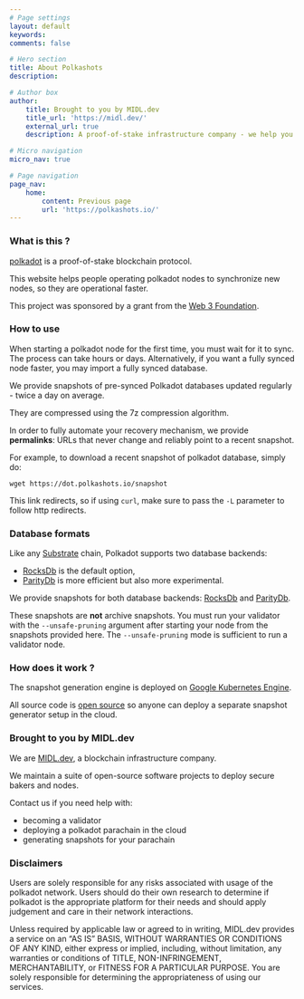 ```yaml
---
# Page settings
layout: default
keywords:
comments: false

# Hero section
title: About Polkashots
description: 

# Author box
author:
    title: Brought to you by MIDL.dev
    title_url: 'https://midl.dev/'
    external_url: true
    description: A proof-of-stake infrastructure company - we help you validate your DOT. <a href="https://MIDL.dev/polkadot" target="_blank">Learn more</a>.

# Micro navigation
micro_nav: true

# Page navigation
page_nav:
    home:
        content: Previous page
        url: 'https://polkashots.io/'
---
```


### What is this ?

[polkadot](https://polkadot.network) is a proof-of-stake blockchain protocol.

This website helps people operating polkadot nodes to synchronize new nodes, so they are operational faster.

This project was sponsored by a grant from the [Web 3 Foundation](https://web3.foundation/).

### How to use

When starting a polkadot node for the first time, you must wait for it to sync. The process can take hours or days. Alternatively, if you want a fully synced node faster, you may import a fully synced database.

We provide snapshots of pre-synced Polkadot databases updated regularly - twice a day on average.

They are compressed using the 7z compression algorithm.

In order to fully automate your recovery mechanism, we provide **permalinks**: URLs that never change and reliably point to a recent snapshot.

For example, to download a recent snapshot of polkadot database, simply do:

```
wget https://dot.polkashots.io/snapshot
```

This link redirects, so if using `curl`, make sure to pass the `-L` parameter to follow http redirects.

### Database formats

Like any [Substrate](https://substrate.dev) chain, Polkadot supports two database backends:

* [RocksDb](https://rocksdb.org/) is the default option,
* [ParityDb](https://github.com/paritytech/parity-db) is more efficient but also more experimental.

We provide snapshots for both database backends: [RocksDb](https://dot-rocksdb.polkashots.io) and [ParityDb](https://dot.polkashots.io).

These snapshots are **not** archive snapshots. You must run your validator with the `--unsafe-pruning` argument after starting your node from the snapshots provided here. The `--unsafe-pruning` mode is sufficient to run a validator node.

### How does it work ?

The snapshot generation engine is deployed on [Google Kubernetes Engine](https://cloud.google.com/kubernetes-engine).

All source code is [open source](https://github.com/midl-dev/polkadot-snapshot-generator) so anyone can deploy a separate snapshot generator setup in the cloud.


### Brought to you by MIDL.dev

We are [MIDL.dev](https://midl.dev), a blockchain infrastructure company.

We maintain a suite of open-source software projects to deploy secure bakers and nodes.

Contact us if you need help with:

* becoming a validator
* deploying a polkadot parachain in the cloud
* generating snapshots for your parachain

### Disclaimers

Users are solely responsible for any risks associated with usage of the polkadot network. Users should do their own research to determine if polkadot is the appropriate platform for their needs and should apply judgement and care in their network interactions.

Unless required by applicable law or agreed to in writing, MIDL.dev provides a service on an “AS IS” BASIS, WITHOUT WARRANTIES OR CONDITIONS OF ANY KIND, either express or implied, including, without limitation, any warranties or conditions of TITLE, NON-INFRINGEMENT, MERCHANTABILITY, or FITNESS FOR A PARTICULAR PURPOSE. You are solely responsible for determining the appropriateness of using our services.
